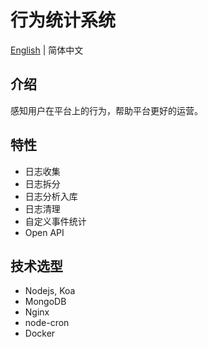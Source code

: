 # 行为统计系统



[English](https://github.com/lt502676921/behavior-statistics-system/blob/main/README.md)  |  简体中文



## 介绍

感知用户在平台上的行为，帮助平台更好的运营。



## 特性

- 日志收集
- 日志拆分
- 日志分析入库
- 日志清理
- 自定义事件统计
- Open API



## 技术选型

- Nodejs, Koa
- MongoDB
- Nginx
- node-cron
- Docker
